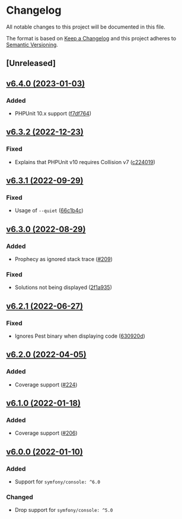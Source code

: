 # Changelog
All notable changes to this project will be documented in this file.

The format is based on [Keep a Changelog](http://keepachangelog.com/)
and this project adheres to [Semantic Versioning](http://semver.org/).

## [Unreleased]

## [v6.4.0 (2023-01-03)](https://github.com/nunomaduro/collision/compare/v6.3.2...v6.4.0)
### Added
- PHPUnit 10.x support ([f7df764](https://github.com/nunomaduro/collision/commit/f7df7640a23932b176590d1dab71cacdbb868157))

## [v6.3.2 (2022-12-23)](https://github.com/nunomaduro/collision/compare/v6.3.1...v6.3.2)
### Fixed
- Explains that PHPUnit v10 requires Collision v7 ([c224019](https://github.com/nunomaduro/collision/commit/c2240194dd3380a868c38b72dc537138abe72abf))

## [v6.3.1 (2022-09-29)](https://github.com/nunomaduro/collision/compare/v6.3.0...v6.3.1)
### Fixed
- Usage of `--quiet` ([66c1b4c](https://github.com/nunomaduro/collision/commit/66c1b4c025c5fd9f1b41d5e72861a4ca2f238a20))

## [v6.3.0 (2022-08-29)](https://github.com/nunomaduro/collision/compare/v6.2.1...v6.3.0)
### Added
- Prophecy as ignored stack trace ([#209](https://github.com/nunomaduro/collision/pull/209))

### Fixed
- Solutions not being displayed ([2f1a935](https://github.com/nunomaduro/collision/commit/2f1a9355bd1001de297f16e1f349f5d754ea3d69))

## [v6.2.1 (2022-06-27)](https://github.com/nunomaduro/collision/compare/v6.2.0...v6.2.1)
### Fixed
- Ignores Pest binary when displaying code ([630920d](https://github.com/nunomaduro/collision/commit/630920d20c6233c1f45d281d67a842b52dcd5f29))

## [v6.2.0 (2022-04-05)](https://github.com/nunomaduro/collision/compare/v6.1.0...v6.2.0)
### Added
- Coverage support ([#224](https://github.com/nunomaduro/collision/pull/224))

## [v6.1.0 (2022-01-18)](https://github.com/nunomaduro/collision/compare/v6.0.0...v6.1.0)
### Added
- Coverage support ([#206](https://github.com/nunomaduro/collision/pull/206))

## [v6.0.0 (2022-01-10)](https://github.com/nunomaduro/collision/compare/v5.11.0...v6.0.0)
### Added
- Support for `symfony/console: ^6.0`

### Changed
- Drop support for `symfony/console: ^5.0`
